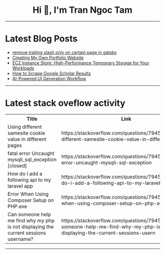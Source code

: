 <h1 align="center">Hi 👋, I'm Tran Ngoc Tam</h1>

---

# Latest Blog Posts 
<!-- BLOG-POST-LIST:START -->
- [remove trailing slash only on certain page in gatsby](https://dev.to/sudhasrs/remove-trailing-slash-only-on-certain-page-in-gatsby-4j3a)
- [Creating My Own Portfolio Website](https://dev.to/samanamirza_dev/creating-my-own-portfolio-website-4mhd)
- [EC2 Instance Store: High-Performance Temporary Storage for Your Workloads](https://dev.to/shiv15/ec2-instance-store-high-performance-temporary-storage-for-your-workloads-3co7)
- [How to Scrape Google Scholar Results](https://dev.to/datacollectionscraper/how-to-scrape-google-scholar-results-3a32)
- [AI-Powered UI Generation Workflow](https://dev.to/devresurrect_f18e7d7b7bc6/ai-powered-ui-generation-workflow-3j4g)
<!-- BLOG-POST-LIST:END -->

---

# Latest stack oveflow activity
<table>
  <tr><th>Title</th><th>Link</th></tr>
  <!-- STACKOVERFLOW:START --><tr><td>Using different samesite cookie value in different pages</td><td>https://stackoverflow.com/questions/79453211/using-different-samesite-cookie-value-in-different-pages</td></tr><tr><td>fatal error Uncaught mysqli_sql_exception [closed]</td><td>https://stackoverflow.com/questions/79453181/fatal-error-uncaught-mysqli-sql-exception</td></tr><tr><td>How do I add a following api to my laravel app</td><td>https://stackoverflow.com/questions/79453131/how-do-i-add-a-following-api-to-my-laravel-app</td></tr><tr><td>Error When Using Composer Setup on PHP.exe</td><td>https://stackoverflow.com/questions/79453073/error-when-using-composer-setup-on-php-exe</td></tr><tr><td>Can someone help me find why my php is not displaying the current sessions username?</td><td>https://stackoverflow.com/questions/79453022/can-someone-help-me-find-why-my-php-is-not-displaying-the-current-sessions-usern</td></tr><!-- STACKOVERFLOW:END -->
</table>

---


